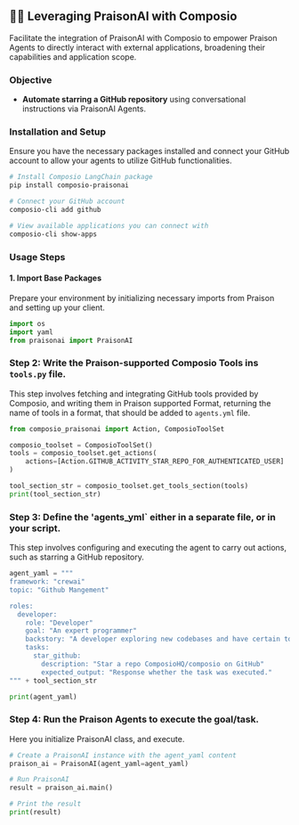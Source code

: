 ## 🚀🔗 Leveraging PraisonAI with Composio

Facilitate the integration of PraisonAI with Composio to empower Praison Agents to directly interact with external applications, broadening their capabilities and application scope.

### Objective

- **Automate starring a GitHub repository** using conversational instructions via PraisonAI Agents.

### Installation and Setup

Ensure you have the necessary packages installed and connect your GitHub account to allow your agents to utilize GitHub functionalities.

```bash
# Install Composio LangChain package
pip install composio-praisonai

# Connect your GitHub account
composio-cli add github

# View available applications you can connect with
composio-cli show-apps
```

### Usage Steps

#### 1. Import Base Packages

Prepare your environment by initializing necessary imports from Praison and setting up your client.

```python
import os
import yaml
from praisonai import PraisonAI
```

### Step 2: Write the Praison-supported Composio Tools ins `tools.py` file.

This step involves fetching and integrating GitHub tools provided by Composio, and writing them in Praison supported Format, returning the name of tools in a format, that should be added to `agents.yml` file.
```python
from composio_praisonai import Action, ComposioToolSet

composio_toolset = ComposioToolSet()
tools = composio_toolset.get_actions(
    actions=[Action.GITHUB_ACTIVITY_STAR_REPO_FOR_AUTHENTICATED_USER]
)

tool_section_str = composio_toolset.get_tools_section(tools)
print(tool_section_str)
```

### Step 3: Define the 'agents_yml` either in a separate file, or in your script.

This step involves configuring and executing the agent to carry out actions, such as starring a GitHub repository.

```python
agent_yaml = """
framework: "crewai"
topic: "Github Mangement"

roles:
  developer:
    role: "Developer"
    goal: "An expert programmer"
    backstory: "A developer exploring new codebases and have certain tools available to execute different tasks."
    tasks:
      star_github:
        description: "Star a repo ComposioHQ/composio on GitHub"
        expected_output: "Response whether the task was executed."
""" + tool_section_str

print(agent_yaml)
```

### Step 4: Run the Praison Agents to execute the goal/task.

Here you initialize PraisonAI class, and execute.
```python
# Create a PraisonAI instance with the agent_yaml content
praison_ai = PraisonAI(agent_yaml=agent_yaml)

# Run PraisonAI
result = praison_ai.main()

# Print the result
print(result)
```

